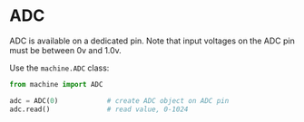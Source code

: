 # ADC

ADC is available on a dedicated pin. Note that input voltages on the ADC pin must be between 0v and 1.0v.

Use the `machine.ADC` class:

```python
from machine import ADC

adc = ADC(0)            # create ADC object on ADC pin
adc.read()              # read value, 0-1024
```
